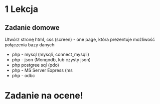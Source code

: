 # 1 Lekcja

## Zadanie domowe

Utwórz stronę html, css (screen) - one page, która prezentuje możliwość połączenia bazy danych

- php - mysql (mysqli, connect_mysqli)
- php - json (Mongodb, lub czysty json)
- php postgree sql (pdo)
- php - MS Server Express (ms
- php - odbc

# Zadanie na ocene!
